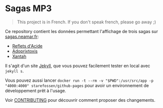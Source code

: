 # Sagas MP3
> This project is in French. If you don't speak french, please go away ;)

Ce repository contient les données permettant l'affichage de trois sagas sur [sagas.neamar.fr](https://sagas.neamar.fr):

* [Reflets d'Acide](https://sagas.neamar.fr/Reflets)
* [Adoprixtoxis](https://sagas.neamar.fr/Adoprixtoxis/)
* [Xantah](https://sagas.neamar.fr/Xantah)

Il s'agit d'un site [Jekyll](https://jekyllrb.com), que vous pouvez facilement tester en local avec `jekyll s`.

Vous pouvez aussi lancer `docker run -t --rm -v "$PWD":/usr/src/app -p "4000:4000" starefossen/github-pages` pour avoir un environnement de développement prêt à l'usage.


Voir [CONTRIBUTING](contributing.md) pour découvrir comment proposer des changements.
